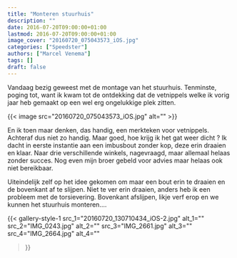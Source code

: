 ```yaml
---
title: "Monteren stuurhuis"
description: ""
date: 2016-07-20T09:00:00+01:00
lastmod: 2016-07-20T09:00:00+01:00
image_cover: "20160720_075043573_iOS.jpg"
categories: ["Speedster"]
authors: ["Marcel Venema"] 
tags: []
draft: false
---
```


Vandaag bezig geweest met de montage van het stuurhuis. Tenminste, poging tot, want ik kwam tot de ontdekking dat de vetnippels welke ik vorig jaar heb gemaakt op een wel erg ongelukkige plek zitten.

<!--more-->
{{< image src="20160720_075043573_iOS.jpg" alt="" >}}

En ik toen maar denken, das handig, een merkteken voor vetnippels. Achteraf dus niet zo handig. Maar goed, hoe krijg ik het gat weer dicht ? Ik dacht in eerste instantie aan een imbusbout zonder kop, deze erin draaien en klaar. Naar drie verschillende winkels, nagevraagd, maar allemaal helaas zonder succes. Nog even mijn broer gebeld voor advies maar helaas ook niet bereikbaar.

Uiteindelijk zelf op het idee gekomen om maar een bout erin te draaien en de bovenkant af te slijpen. Niet te ver erin draaien, anders heb ik een probleem met de torsievering. Bovenkant afslijpen, likje verf erop en we kunnen het stuurhuis monteren....

{{< gallery-style-1 
  src_1="20160720_130710434_iOS-2.jpg" alt_1="" 
  src_2="IMG_0243.jpg" alt_2="" 
  src_3="IMG_2661.jpg" alt_3="" 
  src_4="IMG_2664.jpg" alt_4=""
>}}

&nbsp;
